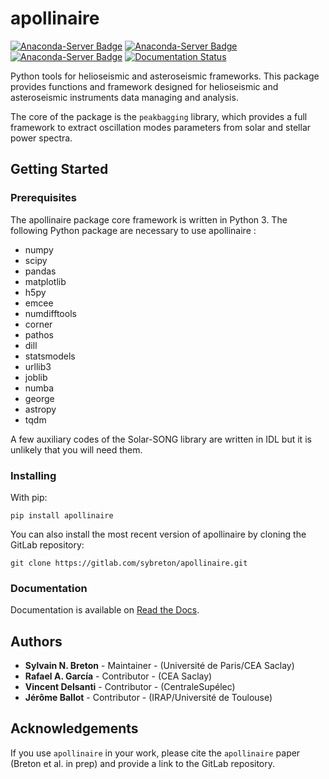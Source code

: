 # apollinaire

[![Anaconda-Server Badge](https://anaconda.org/conda-forge/apollinaire/badges/license.svg)](https://anaconda.org/conda-forge/apollinaire)
[![Anaconda-Server Badge](https://anaconda.org/conda-forge/apollinaire/badges/installer/conda.svg)](https://conda.anaconda.org/conda-forge)
[![Anaconda-Server Badge](https://anaconda.org/conda-forge/apollinaire/badges/version.svg)](https://anaconda.org/conda-forge/apollinaire)
[![Documentation Status](https://readthedocs.org/projects/apollinaire/badge/?version=latest)](https://apollinaire.readthedocs.io/en/latest/?badge=latest)

Python tools for helioseismic and asteroseismic frameworks.
This package provides functions and framework designed for helioseismic and asteroseismic instruments data managing
and analysis.  

The core of the package is the ``peakbagging`` library, which provides a full framework to extract oscillation modes parameters 
from solar and stellar power spectra. 

## Getting Started

### Prerequisites

The apollinaire package core framework is written in Python 3.
The following Python package are necessary to use apollinaire : 
- numpy
- scipy
- pandas
- matplotlib
- h5py
- emcee
- numdifftools
- corner
- pathos
- dill
- statsmodels
- urllib3
- joblib
- numba
- george
- astropy
- tqdm

A few auxiliary codes of the Solar-SONG library are written in IDL but it is unlikely that you will need them. 

### Installing

With pip:

`pip install apollinaire` 

You can also install the most recent version of apollinaire by cloning the GitLab repository:

`git clone https://gitlab.com/sybreton/apollinaire.git`

### Documentation

Documentation is available on [Read the Docs](https://apollinaire.readthedocs.io).

## Authors

* **Sylvain N. Breton** - Maintainer - (Université de Paris/CEA Saclay)
* **Rafael A. García** - Contributor - (CEA Saclay)
* **Vincent Delsanti** - Contributor - (CentraleSupélec)
* **Jérôme Ballot** - Contributor - (IRAP/Université de Toulouse)

## Acknowledgements 

If you use ``apollinaire`` in your work, please cite the ``apollinaire`` paper (Breton et al. in prep) and provide a link to 
the GitLab repository.  
